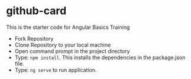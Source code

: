 # github-card
This is the starter code for Angular Basics Training
 
- Fork Repository
- Clone Repository to your local machine
- Open command prompt in the project directory
- Type: ` npm install `. This installs the dependencies in the package.json file.
- Type: ` ng serve ` to run application. 

